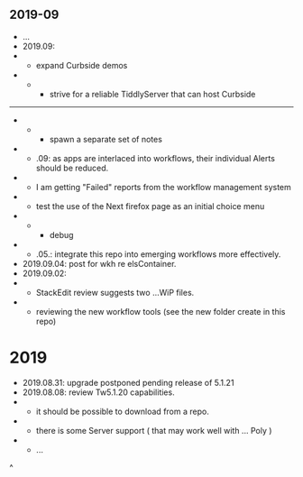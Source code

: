## 2019-09

* ...
* 2019.09:
* * expand Curbside demos
* * * strive for a reliable TiddlyServer that can host Curbside
* * * * 
* * * spawn a separate set of notes
* * .09: as apps are interlaced into workflows, their individual Alerts should be reduced.
* * I am getting "Failed" reports from the workflow management system
* * test the use of the Next firefox page as an initial choice menu
* * * debug
* * .05.: integrate this repo into emerging workflows more effectively.
* 2019.09.04: post for wkh re elsContainer.
* 2019.09.02: 
* * StackEdit review suggests two ...WiP files.
* * reviewing the new workflow tools (see the new folder create in this repo)

# 2019
* 2019.08.31: upgrade postponed pending release of 5.1.21
* 2019.08.08: review Tw5.1.20 capabilities.
* * it should be possible to download from a repo.
* * there is some Server support ( that may work well with ... Poly )
* * ...

^

